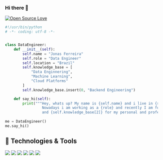 ### Hi there 👋

[![Open Source Love](https://badges.frapsoft.com/os/v1/open-source.svg?v=102)](https://github.com/ellerbrock/open-source-badge/)


```python
#!/usr/bin/python
# -*- coding: utf-8 -*-


class DataEngineer:
    def __init__(self):
        self.name = "Jonas Ferreira"
        self.role = "Data Engineer"
        self.location = "Brazil"
        self.knowledge_base = [
            "Data Enginnering",
            "Machine Learning",
            "Cloud Platforms"
        ]
        self.knowledge_base.insert(0, "Backend Engineering")

    def say_hi(self):
        print("""Hey, whats up? My name is {self.name} and i live in {self.location}. 
                 Nowadays i am working as a {role} and recently I am focusing on {self.knowledge_base[0]} 
                 and {self.knowledge_base[2]} for my personal and professional growth.""")
       
me = DataEngineer()
me.say_hi()

```

## 🔧 Technologies & Tools

![](https://img.shields.io/badge/OS-Linux-informational?style=flat&logo=linux&logoColor=white&color=blueviolet)
![](https://img.shields.io/badge/Editor-VS_Code-informational?style=flat&logo=visual-studio-code&logoColor=white&color=blueviolet)
![](https://img.shields.io/badge/Code-Python-informational?style=flat&logo=python&logoColor=white&color=blueviolet)
![](https://img.shields.io/badge/Shell-Bash-informational?style=flat&logo=gnu-bash&logoColor=white&color=blueviolet)
![](https://img.shields.io/badge/Tools-PostgreSQL-informational?style=flat&logo=postgresql&logoColor=white&color=blueviolet)
![](https://img.shields.io/badge/Tools-Docker-informational?style=flat&logo=docker&logoColor=white&color=blueviolet)
